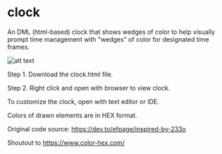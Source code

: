 # clock
An DML (html-based) clock that shows wedges of color to help visually prompt time management with "wedges" of color for designated time frames. 

![alt text](https://github.com/ashreffler/clock/blob/main/time_wedge_clock.png?raw=true)

Step 1. Download the clock.html file.

Step 2. Right click and open with browser to view clock. 


To customize the clock, open with text editor or IDE. 

Colors of drawn elements are in HEX format. 


Original code source: https://dev.to/efpage/inspired-by-233o 

Shoutout to https://www.color-hex.com/ 
